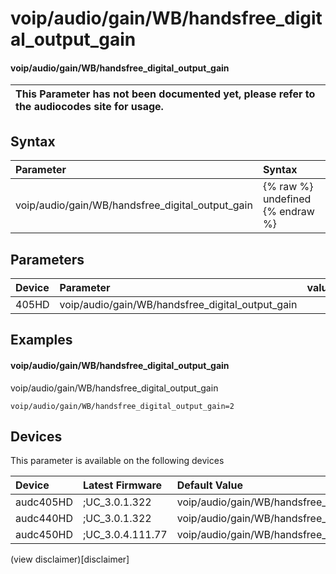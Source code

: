 ﻿---
description: voip/audio/gain/WB/handsfree_digital_output_gain
search: false
---

# voip/audio/gain/WB/handsfree_digital_output_gain

#### voip/audio/gain/WB/handsfree_digital_output_gain


| This Parameter has not been documented yet, please refer to the audiocodes site for usage.  |
| :--- |

## Syntax
| Parameter | Syntax |
| :--- | :--- |
|voip/audio/gain/WB/handsfree_digital_output_gain | {% raw %} undefined {% endraw %} |

## Parameters
|Device|Parameter|value|Description|
|:---|:---|:---|:---|
| 405HD | voip/audio/gain/WB/handsfree_digital_output_gain |  |  |

## Examples
#### voip/audio/gain/WB/handsfree_digital_output_gain

voip/audio/gain/WB/handsfree_digital_output_gain

```
voip/audio/gain/WB/handsfree_digital_output_gain=2
```

## Devices
This parameter is available on the following devices

| Device | Latest Firmware | Default Value |
|:---|:---|:---|
| audc405HD | ;UC_3.0.1.322 | voip/audio/gain/WB/handsfree_digital_output_gain=2 
| audc440HD | ;UC_3.0.1.322 | voip/audio/gain/WB/handsfree_digital_output_gain=1 
| audc450HD | ;UC_3.0.4.111.77 | voip/audio/gain/WB/handsfree_digital_output_gain=1 

(view disclaimer)[disclaimer]
